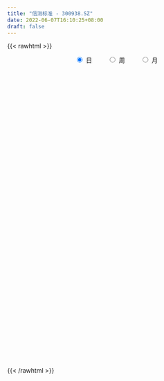 ```yaml
---
title: "信测标准 - 300938.SZ"
date: 2022-06-07T16:10:25+08:00
draft: false
---
```

{{< rawhtml >}}
    <div style="text-align: center">
        <label style="padding: 1rem;"><input style="margin-right: .5rem" type="radio" name="period" value="D" checked onclick="period_change(this)">日</label>
        <label style="padding: 1rem;"><input style="margin-right: .5rem" type="radio" name="period" value="W" onclick="period_change(this)">周</label>
        <label style="padding: 1rem;"><input style="margin-right: .5rem" type="radio" name="period" value="M" onclick="period_change(this)">月</label>
    </div>
    <div id="chart" style="height: 700px;"></div> 
    <script type="text/javascript">
        const D_v = [79638.77,60885.29,81484.92,114577.12,91026.8,79409.09,60567.86,49790.53,35144.0,37022.27,35317.44,30320.59,38437.34,30978.94,25546.83,23141.58,36312.28,28087.0,15830.31,18801.51,25479.46,17559.33,21344.19,50202.76,30001.62,20008.48,17272.48,21949.5,19248.78,12069.89,19568.89,23436.61,28711.03,25748.15,44888.41,29701.7,18827.51,16461.06,17950.3,13071.19,9761.88,9631.04,14106.64,20885.35,28459.05,45229.42,30192.92,46446.09,57293.74,42217.87,40317.06,32054.6,26478.22,33928.4,18373.0,18118.91,19142.12,11975.83,16295.44,11375.67,10702.29,16531.61,10042.0,13129.01,16572.58,14914.79,11397.74,7882.74,8863.43,7567.0,8766.72,8903.48,5435.24,6708.24,8831.15,9930.0,9233.93,10666.09,10849.0,5914.93,8117.3,8619.12,13338.16,11463.89,8483.36,8867.21,5147.65,6188.04,6730.0,10975.65,31444.94,29361.96,18165.42,14577.94,13445.0,15043.88,9566.95,8363.0,9580.08,7348.29,9312.29,10381.5,9283.0,5252.81,7878.24,8049.95,7959.08,5672.11,8938.41,6997.0,9212.37,8617.36,7572.91,4206.91,4668.23,14098.5,7751.41,23119.14,27137.13,21935.7,13918.57,20443.39,15908.13,26637.7,19728.71,13821.82,17387.02,10307.82,10632.82,20502.33,10516.0,10468.18,11170.99,21788.61,17495.57,18504.22,9813.98,11594.8,11510.12,8456.09,7510.72,8912.51,5571.31,6649.0,5726.0,9090.56,5788.19,6058.13,5372.0,5508.97,7273.34,5205.0,4565.0,3945.0,4307.97,4332.0,3660.1,3920.9,3648.36,2623.0,5084.49,5161.97,3646.0,4459.88,2100.88,2145.38,2756.0,2742.54,5777.85,3105.0,2680.41,1800.5,2058.0,3714.44,3833.0,3764.0,1907.0,1682.87,12512.24,7322.5,3463.0,3014.88,5400.57,2373.3,2279.0,2908.0,2737.45,3120.01,4846.48,4282.61,4356.05,4122.0,3863.0,3706.0,2821.11,2568.1,3270.63,2783.63,8366.88,13549.87,41134.3,24828.9,25301.43,21158.77,17144.39,13221.93,13485.81,8310.41,4706.0,5785.0,3861.0,6868.09,14260.9,5140.0,31657.1,18974.32,12858.67,6873.0,6818.9,11489.9,10100.25,6381.48,6681.25,5215.19,3122.64,3477.0,4351.9,3543.37,3342.88,3673.88,2478.88,2456.0,2311.0,2554.0,5061.52,4370.63,2868.0,2019.38,5363.0,4674.0,2576.83,4241.8,8708.57,9521.27,5616.0,4664.0,6047.0,5006.53,4229.0,2833.0,1790.0,2581.0,2899.0,15787.91,11454.75,5011.88,4588.0,5711.0,5938.0,4821.63,3312.57,2500.03,2335.0,2187.74,2139.0,2802.0,3427.97,3990.01,2156.01,2695.43,2787.0,3971.0,10525.74,4895.14,2911.77,3121.0,2951.82,1689.0,3745.95,3054.0,3741.34,3902.72,8065.68,42060.38,54429.34,28022.21,20710.43,14556.67,13104.4,10529.38,8311.19,35395.28,24817.6,15725.33,15667.84,14321.18,21837.16,23165.4,19763.03,16071.79,24346.1,23333.34,20955.42,25031.35,16689.25,20342.5,22399.04,20046.21,12229.97,12644.07,12200.9,12051.99,12088.07,10310.07,21664.07,14300.85,19663.75,8977.0,10056.5,8081.5,7794.42,10582.42,7675.56,16222.04,20243.24,16271.88]
const D_histogram = [0.0,-0.14997151,0.2556288342,2.7011102567,1.8931218526,1.7343104494,1.0180107887,-0.0131205286,-0.8652195149,-1.5833529464,-1.9171651254,-1.9888617725,-1.7622572094,-1.6169217403,-1.5347538948,-1.3366343754,-1.0055311619,-0.9820275539,-0.8790902066,-0.7144416127,-0.4772730944,-0.3929812111,-0.1853088305,0.1766620821,0.1520121473,0.2025170918,0.2191609788,0.295534185,0.2208725077,0.1640837719,0.2078924517,0.2953906977,0.3545967052,0.4508700621,0.6874701741,0.7300203372,0.6444966312,0.5480834315,0.3752595409,0.2093342257,0.1114751356,0.0688126172,0.0800566117,0.2142991761,0.3274881304,0.5241857415,0.484112184,0.6425241155,1.047038636,1.1201738731,0.9128496519,0.8129425395,0.6803622098,0.3808162974,0.1746110221,-0.0456414659,-0.3147407567,-0.4502989567,-0.6069809456,-0.6996592315,-0.7598081086,-0.6396063993,-0.5311850245,-0.3893097431,-0.2259962793,-0.2315140707,-0.2539667269,-0.2852779813,-0.2847503244,-0.275770668,-0.1975179895,-0.1643757669,-0.1500216257,-0.1076489,-0.0343743236,-0.0118642646,0.0376632089,0.10910064,0.0868926621,0.0931095351,0.1102226734,0.106213642,0.1380733229,0.1310795561,0.1004392456,0.0365715583,0.0093873048,0.0110664015,-0.0133109449,0.0519492428,0.199209176,0.3565061289,0.3968021571,0.41690704,0.3604492235,0.3698223773,0.2838294045,0.150858253,0.1169605583,0.0266933752,-0.0827468163,-0.1191447425,-0.2007553866,-0.211518617,-0.1755533877,-0.1085940171,-0.1135391083,-0.0851769648,-0.0225530842,-0.0074182484,0.0269526664,-0.0254856768,-0.1014476175,-0.1247609361,-0.1110159337,-0.0094169845,0.0270708001,0.1726597582,0.2484176437,0.3071398735,0.1988819176,0.3192085771,0.2866783647,0.4452954498,0.4189142862,0.377839867,0.2063181007,0.108336305,0.0651664452,0.1363237028,0.1302319954,0.1133970673,0.1153414453,0.2601559022,0.1481005772,-0.0409234499,-0.2030937267,-0.3892462452,-0.3940753729,-0.4002513319,-0.3875283285,-0.4303902506,-0.427006338,-0.4589346059,-0.4560311126,-0.3646763713,-0.2894866203,-0.2060125388,-0.1372067204,-0.0808888779,-0.0817530637,-0.0946136675,-0.1013400433,-0.092150842,-0.0694286882,-0.0864823041,-0.0820649711,-0.0974197697,-0.0596845536,-0.0326353122,0.0170050626,0.0577424811,0.0402166152,-0.0327839514,-0.0524141379,-0.0297861751,-0.0130605848,-0.0321521579,0.0588452454,0.0914100174,0.0720331976,0.0464790466,0.0559391413,0.0694913074,0.063041487,0.0474401182,0.0242597535,0.008337884,-0.3085436407,-0.569555277,-0.6912232274,-0.6837764205,-0.6025311906,-0.5251413288,-0.428777226,-0.3073639627,-0.2250541113,-0.1238303242,0.0123040395,0.1459244755,0.2514867356,0.3703699825,0.3890562759,0.4598610806,0.4277467262,0.4301124054,0.4280962867,0.4218255356,0.5073436798,0.616674212,0.917587947,1.0533205468,1.159605893,1.2264561084,1.1078506612,0.9213700399,0.6553498434,0.3608617985,0.1461086935,-0.0524157591,-0.1670624737,-0.2227455076,-0.1187055389,-0.0971507849,0.1545075757,0.2107376558,0.010861054,-0.1412503892,-0.2034353773,-0.1525640343,-0.0918624596,-0.0860462639,-0.1683467757,-0.3222389366,-0.3635064705,-0.3899035035,-0.3223827635,-0.3232454004,-0.2953498438,-0.3510502867,-0.3673586826,-0.3860026574,-0.3417120913,-0.3278032281,-0.3686569152,-0.2870522766,-0.2822882416,-0.2378625555,-0.3643701438,-0.507590224,-0.5179653656,-0.6354426115,-0.7020381694,-0.6684714478,-0.6291587118,-0.5792132245,-0.471570931,-0.3214843758,-0.2438270728,-0.2572018729,-0.2306199918,-0.1945399361,-0.1105585775,0.167774566,0.2606656673,0.3288645233,0.317273509,0.3665989742,0.3613397038,0.3915193422,0.3603885507,0.3318452268,0.3145980962,0.2771766957,0.2392894064,0.101080747,-0.0776764216,-0.1810415645,-0.1866488797,-0.1436658364,-0.1691559454,-0.2588162845,-0.3298004053,-0.3016428844,-0.2134102153,-0.097406094,0.0078093336,0.0771167158,0.0543764649,0.0509537074,0.0807619023,0.1073157646,0.2705921429,0.901589873,1.0305450596,1.1599145737,0.9603918409,0.8291158616,0.5650036177,0.4044118416,0.2249421796,0.3207806464,0.2956041161,0.309457402,0.3642112383,0.3713390959,0.3735611441,0.4247090819,0.1818707133,-0.0701820656,0.1193228378,0.0080423898,0.0305862979,0.1740478169,0.1786117409,0.1324852476,0.2290107415,0.2057874019,0.1318687238,0.0010316247,-0.0826814724,-0.2337514168,-0.2245815273,-0.2904438237,-0.1745820735,-0.1145063639,-0.3264953748,-0.3927420621,-0.4360245219,-0.4737760786,-0.4590534241,-0.419462757,-0.3590229029,-1.6101672477,-2.2599193817,-2.5503163558]
const D_fast = [0.0,-0.1874643875,0.2820431652,3.4028021519,3.068094211,3.3428604201,2.8810634567,1.8466520072,0.7782481421,-0.3357235259,-1.1488269863,-1.7177390765,-1.9316988158,-2.1905937818,-2.49211441,-2.6281534844,-2.5484330614,-2.7704363418,-2.8872715463,-2.9012333555,-2.7833831108,-2.7973365303,-2.6359913573,-2.2298549242,-2.2165018222,-2.1153676047,-2.043933473,-1.8936767205,-1.9131202709,-1.9288880637,-1.8331062711,-1.6717603506,-1.5239051668,-1.3149142944,-0.9064466389,-0.6813913915,-0.6057909397,-0.5651832815,-0.6441922869,-0.7577840456,-0.8277743518,-0.8532337159,-0.8219755685,-0.6341582101,-0.4390972232,-0.1113531768,-0.0303986882,0.2886442721,0.9549184517,1.308097157,1.3289853489,1.4323138712,1.469824094,1.265482256,1.1029297361,0.8712668817,0.5234824017,0.2753494626,-0.0330777628,-0.3006708565,-0.5507717607,-0.5904716513,-0.6148465326,-0.570298687,-0.4634842931,-0.5268806022,-0.61282494,-0.7154556897,-0.786115614,-0.8460786246,-0.8172054434,-0.8251571625,-0.8483084278,-0.832847927,-0.7681669316,-0.7486229387,-0.689679663,-0.5909670719,-0.5914518843,-0.5619576275,-0.5172888209,-0.4947444417,-0.4283664302,-0.402590308,-0.408120807,-0.4628456047,-0.487683032,-0.483237335,-0.5109424176,-0.4326949192,-0.235632692,0.0107907931,0.1502873607,0.2746190035,0.3082734929,0.410102241,0.3950666193,0.2998100311,0.295152476,0.2115586367,0.0814317411,0.0152476293,-0.1165518615,-0.1801947461,-0.1881178638,-0.1483069974,-0.1816368657,-0.1745689634,-0.1175833538,-0.1043030801,-0.0631939987,-0.1220037611,-0.2233276062,-0.2778311588,-0.2918401399,-0.1925954368,-0.1493399522,0.0394139454,0.1772762419,0.3127834401,0.2542459636,0.4543747674,0.4935141461,0.7634550937,0.8418025016,0.8951880491,0.775245808,0.7043480886,0.6774698401,0.7827080233,0.8091743148,0.8206886535,0.8514683929,1.0613218253,0.9862916447,0.7870367551,0.5740930466,0.2906289668,0.1872809959,0.0810422038,-0.0031168748,-0.1535763596,-0.2569440315,-0.4036059508,-0.5147102357,-0.5145245873,-0.5117064914,-0.4797355445,-0.4452314062,-0.4091357832,-0.4304382349,-0.4669522556,-0.4990136422,-0.5128621514,-0.5074971697,-0.5461713616,-0.5622702713,-0.6019800124,-0.5791659347,-0.5602755213,-0.5063838809,-0.4512108421,-0.4586825542,-0.5398791087,-0.5726128296,-0.5574314106,-0.5439709666,-0.5711005792,-0.4653918645,-0.4099745881,-0.4113431085,-0.4252774979,-0.4018326178,-0.3709076249,-0.3615970735,-0.3653384127,-0.3824538391,-0.3962912376,-0.7903086725,-1.193709128,-1.4881828852,-1.6516801835,-1.7210677512,-1.7749632217,-1.7857934253,-1.7412211527,-1.7151748291,-1.6449086231,-1.5056982495,-1.3355966946,-1.1671627506,-0.9556870081,-0.8397366457,-0.6539665709,-0.5791442437,-0.4692504632,-0.3642425102,-0.2650568774,-0.0527028132,0.210796272,0.7411069937,1.1401697302,1.5363565496,1.9098207922,2.0681780103,2.1120398989,2.0098571633,1.805584568,1.6273586364,1.415730244,1.259317911,1.1479485001,1.2223120842,1.219579142,1.5098643965,1.6187788905,1.4216175523,1.2341935118,1.1211496793,1.1338800137,1.1716159735,1.1559206033,1.0315333975,0.7970815025,0.664937351,0.541064442,0.5279894912,0.4463155042,0.4003735998,0.2569105852,0.1487625187,0.0336178795,-0.0075195772,-0.075561521,-0.2085794369,-0.1987378674,-0.2645458928,-0.2795858456,-0.4971859699,-0.7673036061,-0.9071700891,-1.1835079878,-1.4256130881,-1.5591642284,-1.6771411704,-1.7719989892,-1.7822494285,-1.7125339672,-1.6958334324,-1.7735087008,-1.8045818176,-1.817136746,-1.7607950318,-1.4405182468,-1.2824607287,-1.1320457418,-1.0643183789,-0.9233431701,-0.8382675145,-0.7102080406,-0.6512416945,-0.5968237117,-0.5354213182,-0.5035485447,-0.4816134824,-0.5945519551,-0.7927282291,-0.9413537631,-0.9936232982,-0.986556714,-1.0543358094,-1.2087002197,-1.3621344417,-1.409387642,-1.3745075266,-1.2828549288,-1.1756871678,-1.0871006067,-1.0962467414,-1.0869310721,-1.0369324016,-0.9835495981,-0.7526251841,0.1037700142,0.4903614657,0.9097096232,0.9502848507,1.0262878368,0.9034264974,0.8439376816,0.7207035646,0.896737193,0.9454616916,1.036679328,1.1824859739,1.2824486055,1.3780609397,1.535386148,1.3380154577,1.0684171624,1.2877527753,1.1784829247,1.2086734073,1.3956468805,1.4448637398,1.4318585584,1.5856367376,1.6138602485,1.5729087513,1.4423295584,1.3379460932,1.1284382946,1.0814628023,0.9429895499,1.0152057818,1.0466549004,0.7530420458,0.5886098429,0.4363212527,0.2801256763,0.1800849749,0.1148099526,0.0854940811,-1.5681920757,-2.7829240551,-3.7109001182]
const D_slow = [0.0,-0.0374928775,0.0264143311,0.7016918952,1.1749723584,1.6085499707,1.8630526679,1.8597725358,1.643467657,1.2476294204,0.7683381391,0.271122696,-0.1694416064,-0.5736720415,-0.9573605152,-1.291519109,-1.5429018995,-1.788408788,-2.0081813396,-2.1867917428,-2.3061100164,-2.4043553192,-2.4506825268,-2.4065170063,-2.3685139694,-2.3178846965,-2.2630944518,-2.1892109055,-2.1339927786,-2.0929718356,-2.0409987227,-1.9671510483,-1.878501872,-1.7657843565,-1.593916813,-1.4114117287,-1.2502875709,-1.113266713,-1.0194518278,-0.9671182713,-0.9392494874,-0.9220463331,-0.9020321802,-0.8484573862,-0.7665853536,-0.6355389182,-0.5145108722,-0.3538798434,-0.0921201844,0.1879232839,0.4161356969,0.6193713318,0.7894618842,0.8846659586,0.9283187141,0.9169083476,0.8382231584,0.7256484193,0.5739031829,0.398988375,0.2090363478,0.049134748,-0.0836615081,-0.1809889439,-0.2374880137,-0.2953665314,-0.3588582131,-0.4301777085,-0.5013652896,-0.5703079566,-0.6196874539,-0.6607813957,-0.6982868021,-0.7251990271,-0.733792608,-0.7367586741,-0.7273428719,-0.7000677119,-0.6783445464,-0.6550671626,-0.6275114943,-0.6009580837,-0.566439753,-0.533669864,-0.5085600526,-0.499417163,-0.4970703368,-0.4943037365,-0.4976314727,-0.484644162,-0.434841868,-0.3457153358,-0.2465147965,-0.1422880365,-0.0521757306,0.0402798637,0.1112372148,0.1489517781,0.1781919177,0.1848652615,0.1641785574,0.1343923718,0.0842035251,0.0313238709,-0.0125644761,-0.0397129803,-0.0680977574,-0.0893919986,-0.0950302696,-0.0968848317,-0.0901466651,-0.0965180843,-0.1218799887,-0.1530702227,-0.1808242062,-0.1831784523,-0.1764107523,-0.1332458127,-0.0711414018,0.0056435666,0.055364046,0.1351661903,0.2068357814,0.3181596439,0.4228882154,0.5173481822,0.5689277074,0.5960117836,0.6123033949,0.6463843206,0.6789423194,0.7072915862,0.7361269476,0.8011659231,0.8381910674,0.8279602049,0.7771867733,0.679875212,0.5813563688,0.4812935358,0.3844114537,0.276813891,0.1700623065,0.055328655,-0.0586791231,-0.149848216,-0.222219871,-0.2737230057,-0.3080246858,-0.3282469053,-0.3486851712,-0.3723385881,-0.3976735989,-0.4207113094,-0.4380684815,-0.4596890575,-0.4802053003,-0.5045602427,-0.5194813811,-0.5276402091,-0.5233889435,-0.5089533232,-0.4988991694,-0.5070951573,-0.5201986917,-0.5276452355,-0.5309103817,-0.5389484212,-0.5242371099,-0.5013846055,-0.4833763061,-0.4717565445,-0.4577717591,-0.4403989323,-0.4246385605,-0.412778531,-0.4067135926,-0.4046291216,-0.4817650318,-0.624153851,-0.7969596579,-0.967903763,-1.1185365606,-1.2498218928,-1.3570161993,-1.43385719,-1.4901207178,-1.5210782989,-1.518002289,-1.4815211701,-1.4186494862,-1.3260569906,-1.2287929216,-1.1138276515,-1.0068909699,-0.8993628686,-0.7923387969,-0.686882413,-0.560046493,-0.40587794,-0.1764809533,0.0868491834,0.3767506567,0.6833646838,0.9603273491,1.190669859,1.3545073199,1.4447227695,1.4812499429,1.4681460031,1.4263803847,1.3706940078,1.3410176231,1.3167299268,1.3553568208,1.4080412347,1.4107564982,1.3754439009,1.3245850566,1.286444048,1.2634784331,1.2419668672,1.1998801732,1.1193204391,1.0284438215,0.9309679456,0.8503722547,0.7695609046,0.6957234436,0.607960872,0.5161212013,0.419620537,0.3341925141,0.2522417071,0.1600774783,0.0883144092,0.0177423488,-0.0417232901,-0.1328158261,-0.2597133821,-0.3892047235,-0.5480653763,-0.7235749187,-0.8906927806,-1.0479824586,-1.1927857647,-1.3106784975,-1.3910495914,-1.4520063596,-1.5163068279,-1.5739618258,-1.6225968099,-1.6502364542,-1.6082928127,-1.5431263959,-1.4609102651,-1.3815918879,-1.2899421443,-1.1996072183,-1.1017273828,-1.0116302451,-0.9286689384,-0.8500194144,-0.7807252404,-0.7209028888,-0.6956327021,-0.7150518075,-0.7603121986,-0.8069744185,-0.8428908776,-0.885179864,-0.9498839351,-1.0323340364,-1.1077447575,-1.1610973114,-1.1854488349,-1.1834965015,-1.1642173225,-1.1506232063,-1.1378847794,-1.1176943039,-1.0908653627,-1.023217327,-0.7978198588,-0.5401835939,-0.2502049505,-0.0101069902,0.1971719752,0.3384228796,0.43952584,0.4957613849,0.5759565465,0.6498575755,0.727221926,0.8182747356,0.9111095096,1.0044997956,1.1106770661,1.1561447444,1.138599228,1.1684299375,1.1704405349,1.1780871094,1.2215990636,1.2662519988,1.2993733108,1.3566259961,1.4080728466,1.4410400275,1.4412979337,1.4206275656,1.3621897114,1.3060443296,1.2334333736,1.1897878553,1.1611612643,1.0795374206,0.9813519051,0.8723457746,0.7539017549,0.6391383989,0.5342727097,0.4445169839,0.041975172,-0.5230046734,-1.1605837624]
const D_data = [['2021-01-27', 70.5, 55.2, 55.2, 70.67],['2021-01-28', 48.01, 52.85, 47.17, 59.94],['2021-01-29', 50.01, 60.55, 49.3, 80.08],['2021-02-01', 59.0, 95.1, 58.05, 95.1],['2021-02-02', 78.24, 60.74, 60.0, 86.18],['2021-02-03', 57.0, 67.91, 53.39, 68.27],['2021-02-04', 60.8, 59.9, 58.6, 69.14],['2021-02-05', 57.03, 51.88, 51.58, 61.6],['2021-02-08', 51.84, 48.91, 48.89, 52.85],['2021-02-09', 48.24, 45.55, 45.5, 48.78],['2021-02-10', 45.98, 46.25, 44.99, 48.45],['2021-02-18', 46.5, 46.94, 45.92, 48.23],['2021-02-19', 46.3, 49.6, 46.01, 51.5],['2021-02-22', 48.58, 48.18, 47.81, 49.7],['2021-02-23', 48.0, 46.63, 45.68, 48.58],['2021-02-24', 46.17, 47.53, 46.17, 48.32],['2021-02-25', 47.8, 49.49, 47.28, 50.1],['2021-02-26', 48.02, 45.56, 45.1, 48.4],['2021-03-01', 45.23, 45.88, 45.23, 46.18],['2021-03-02', 45.9, 46.44, 45.69, 46.98],['2021-03-03', 45.98, 47.64, 45.5, 49.15],['2021-03-04', 46.84, 45.91, 45.87, 47.3],['2021-03-05', 45.71, 47.67, 45.67, 47.85],['2021-03-08', 48.0, 50.8, 47.15, 52.97],['2021-03-09', 49.91, 46.66, 46.6, 49.95],['2021-03-10', 46.6, 47.48, 46.58, 48.95],['2021-03-11', 47.0, 47.08, 45.85, 47.88],['2021-03-12', 46.9, 47.97, 46.65, 48.6],['2021-03-15', 47.8, 45.98, 45.71, 47.8],['2021-03-16', 45.99, 45.7, 45.14, 46.38],['2021-03-17', 45.95, 46.78, 45.32, 47.35],['2021-03-18', 47.0, 47.6, 46.16, 47.87],['2021-03-19', 47.58, 47.63, 47.01, 48.97],['2021-03-22', 47.6, 48.58, 47.6, 49.24],['2021-03-23', 48.6, 51.46, 48.6, 52.96],['2021-03-24', 50.0, 50.14, 49.02, 51.29],['2021-03-25', 50.08, 48.78, 48.05, 50.08],['2021-03-26', 48.5, 48.46, 48.22, 49.45],['2021-03-29', 48.46, 46.99, 46.69, 48.5],['2021-03-30', 47.13, 46.25, 46.2, 47.19],['2021-03-31', 46.13, 46.38, 46.05, 46.67],['2021-04-01', 46.38, 46.63, 46.16, 46.66],['2021-04-02', 46.5, 47.15, 46.19, 47.48],['2021-04-06', 47.3, 49.08, 47.3, 49.08],['2021-04-07', 48.8, 49.59, 47.8, 50.89],['2021-04-08', 49.38, 51.72, 48.81, 52.6],['2021-04-09', 50.99, 49.5, 48.81, 50.99],['2021-04-12', 49.85, 52.7, 48.6, 57.77],['2021-04-13', 51.88, 57.96, 51.88, 59.59],['2021-04-14', 55.7, 55.98, 54.22, 57.79],['2021-04-15', 55.1, 52.96, 52.96, 58.95],['2021-04-16', 53.0, 54.24, 52.18, 54.99],['2021-04-19', 53.68, 53.9, 52.72, 54.6],['2021-04-20', 53.53, 51.18, 51.0, 53.79],['2021-04-21', 50.95, 51.33, 50.24, 51.8],['2021-04-22', 51.3, 50.18, 49.72, 51.3],['2021-04-23', 50.12, 48.22, 47.86, 50.14],['2021-04-26', 48.4, 48.6, 47.82, 49.18],['2021-04-27', 48.52, 47.21, 46.1, 48.85],['2021-04-28', 47.98, 46.88, 46.71, 48.22],['2021-04-29', 47.2, 46.33, 46.25, 47.69],['2021-04-30', 46.36, 48.21, 46.35, 48.5],['2021-05-06', 48.13, 48.21, 47.31, 48.6],['2021-05-07', 48.0, 48.92, 48.0, 49.53],['2021-05-10', 49.39, 49.74, 49.29, 50.89],['2021-05-11', 49.2, 47.83, 47.81, 49.2],['2021-05-12', 47.05, 47.3, 46.31, 47.5],['2021-05-13', 47.0, 46.77, 46.71, 47.59],['2021-05-14', 47.11, 46.79, 46.51, 47.43],['2021-05-17', 46.8, 46.62, 46.02, 46.9],['2021-05-18', 46.42, 47.45, 46.21, 47.5],['2021-05-19', 47.39, 46.95, 46.4, 47.8],['2021-05-20', 46.9, 46.62, 46.31, 46.9],['2021-05-21', 46.65, 46.92, 46.48, 47.5],['2021-05-24', 47.9, 47.46, 47.08, 48.26],['2021-05-25', 46.85, 46.96, 46.48, 47.4],['2021-05-26', 46.96, 47.4, 46.56, 47.76],['2021-05-27', 47.39, 47.96, 47.29, 48.38],['2021-05-28', 47.85, 46.9, 46.73, 48.08],['2021-05-31', 46.86, 47.19, 46.66, 47.41],['2021-06-01', 47.24, 47.38, 46.88, 47.55],['2021-06-02', 47.62, 47.15, 47.05, 47.66],['2021-06-03', 47.2, 47.69, 47.0, 48.18],['2021-06-04', 48.0, 47.3, 47.12, 48.88],['2021-06-07', 47.22, 46.92, 46.0, 47.25],['2021-06-08', 46.9, 46.23, 46.1, 46.9],['2021-06-09', 46.3, 46.39, 46.15, 46.76],['2021-06-10', 46.39, 46.62, 46.09, 46.65],['2021-06-11', 46.48, 46.16, 46.16, 46.74],['2021-06-15', 46.41, 47.34, 46.17, 47.34],['2021-06-16', 47.94, 48.98, 47.94, 52.68],['2021-06-17', 47.7, 50.1, 47.5, 51.5],['2021-06-18', 50.65, 49.43, 48.8, 50.65],['2021-06-21', 49.32, 49.64, 49.05, 50.35],['2021-06-22', 49.64, 48.88, 48.38, 49.64],['2021-06-23', 48.89, 49.87, 48.5, 50.02],['2021-06-24', 49.8, 48.74, 48.69, 49.8],['2021-06-25', 48.66, 47.75, 47.62, 48.87],['2021-06-28', 47.67, 48.67, 47.6, 49.49],['2021-06-29', 48.32, 47.71, 47.71, 48.88],['2021-06-30', 47.5, 46.93, 46.86, 47.99],['2021-07-01', 47.17, 47.39, 46.81, 48.31],['2021-07-02', 47.59, 46.39, 46.23, 47.78],['2021-07-05', 46.24, 46.87, 46.24, 47.08],['2021-07-06', 47.0, 47.37, 46.36, 47.37],['2021-07-07', 47.02, 47.92, 47.02, 47.94],['2021-07-08', 48.02, 47.09, 46.73, 48.04],['2021-07-09', 47.01, 47.48, 46.6, 47.48],['2021-07-12', 47.42, 48.1, 47.35, 48.43],['2021-07-13', 47.72, 47.69, 47.18, 48.0],['2021-07-14', 47.75, 48.06, 47.18, 48.19],['2021-07-15', 47.86, 46.91, 46.66, 48.31],['2021-07-16', 46.78, 46.2, 46.14, 46.91],['2021-07-19', 46.13, 46.48, 46.13, 46.66],['2021-07-20', 46.19, 46.8, 46.13, 47.0],['2021-07-21', 46.75, 48.14, 46.7, 48.61],['2021-07-22', 48.56, 47.68, 47.55, 48.56],['2021-07-23', 47.53, 49.6, 47.26, 50.1],['2021-07-26', 49.57, 49.48, 49.0, 51.94],['2021-07-27', 49.58, 49.85, 48.62, 51.38],['2021-07-28', 48.9, 47.83, 46.38, 49.91],['2021-07-29', 48.2, 50.95, 47.83, 51.0],['2021-07-30', 50.92, 49.54, 49.11, 50.92],['2021-08-02', 49.97, 52.61, 49.1, 52.68],['2021-08-03', 53.0, 51.05, 50.5, 53.0],['2021-08-04', 50.89, 51.07, 50.0, 51.45],['2021-08-05', 50.68, 49.17, 48.97, 51.22],['2021-08-06', 49.1, 49.57, 48.95, 50.2],['2021-08-09', 49.56, 50.03, 49.5, 51.28],['2021-08-10', 49.98, 51.71, 49.58, 52.97],['2021-08-11', 52.49, 51.12, 50.71, 52.76],['2021-08-12', 51.31, 51.12, 50.71, 52.47],['2021-08-13', 50.87, 51.51, 50.81, 52.3],['2021-08-16', 51.68, 53.96, 51.42, 54.43],['2021-08-17', 53.66, 51.11, 51.08, 53.69],['2021-08-18', 50.98, 49.49, 48.5, 50.98],['2021-08-19', 49.74, 48.89, 48.65, 49.9],['2021-08-20', 49.0, 47.51, 47.35, 49.0],['2021-08-23', 47.53, 49.04, 47.5, 49.6],['2021-08-24', 49.0, 48.75, 48.5, 49.48],['2021-08-25', 48.87, 48.75, 48.3, 49.18],['2021-08-26', 48.96, 47.69, 47.69, 48.96],['2021-08-27', 47.45, 47.85, 47.38, 48.08],['2021-08-30', 48.13, 46.99, 46.91, 48.17],['2021-08-31', 47.06, 46.98, 46.42, 47.38],['2021-09-01', 46.96, 48.0, 46.96, 48.84],['2021-09-02', 47.67, 47.96, 47.03, 47.96],['2021-09-03', 47.9, 48.26, 47.51, 48.48],['2021-09-06', 48.49, 48.31, 48.0, 48.5],['2021-09-07', 48.35, 48.36, 48.02, 48.5],['2021-09-08', 48.27, 47.68, 47.65, 48.5],['2021-09-09', 47.68, 47.37, 47.11, 47.68],['2021-09-10', 47.35, 47.26, 46.82, 47.5],['2021-09-13', 47.18, 47.33, 46.86, 47.43],['2021-09-14', 47.33, 47.46, 47.07, 47.88],['2021-09-15', 47.35, 46.85, 46.68, 47.38],['2021-09-16', 46.85, 46.95, 46.74, 47.29],['2021-09-17', 47.14, 46.53, 46.33, 47.14],['2021-09-22', 46.41, 47.12, 46.26, 47.17],['2021-09-23', 47.0, 47.05, 46.95, 47.3],['2021-09-24', 47.18, 47.46, 46.7, 47.73],['2021-09-27', 48.33, 47.55, 47.2, 48.34],['2021-09-28', 47.51, 46.85, 46.51, 47.83],['2021-09-29', 46.5, 45.84, 45.83, 47.26],['2021-09-30', 45.88, 46.15, 45.88, 46.46],['2021-10-08', 46.49, 46.58, 46.18, 46.96],['2021-10-11', 47.5, 46.52, 46.5, 47.58],['2021-10-12', 46.35, 45.97, 45.9, 46.8],['2021-10-13', 45.97, 47.48, 45.87, 47.99],['2021-10-14', 47.16, 47.07, 46.83, 47.45],['2021-10-15', 47.25, 46.45, 46.37, 47.25],['2021-10-18', 46.45, 46.23, 46.07, 46.47],['2021-10-19', 46.04, 46.6, 46.04, 46.99],['2021-10-20', 46.61, 46.7, 46.0, 46.85],['2021-10-21', 46.68, 46.46, 45.93, 46.68],['2021-10-22', 46.33, 46.27, 45.9, 46.44],['2021-10-25', 46.0, 46.04, 45.93, 46.3],['2021-10-26', 46.1, 45.98, 45.85, 46.15],['2021-10-27', 46.13, 41.12, 40.6, 46.15],['2021-10-28', 41.5, 39.82, 39.2, 41.57],['2021-10-29', 40.07, 39.92, 39.07, 40.42],['2021-11-01', 40.02, 40.55, 39.61, 40.75],['2021-11-02', 40.56, 41.05, 40.55, 42.32],['2021-11-03', 41.34, 40.81, 40.52, 41.34],['2021-11-04', 41.66, 40.95, 40.69, 41.66],['2021-11-05', 40.96, 41.36, 40.9, 41.85],['2021-11-08', 41.36, 41.0, 40.3, 41.59],['2021-11-09', 40.44, 41.38, 40.31, 42.3],['2021-11-10', 41.23, 42.2, 41.23, 42.22],['2021-11-11', 42.35, 42.75, 41.95, 43.15],['2021-11-12', 42.6, 43.0, 42.25, 43.2],['2021-11-15', 43.3, 43.83, 43.0, 43.88],['2021-11-16', 43.9, 43.07, 43.03, 43.9],['2021-11-17', 42.7, 44.14, 42.7, 44.31],['2021-11-18', 44.13, 43.16, 43.13, 44.13],['2021-11-19', 43.5, 43.72, 42.9, 44.06],['2021-11-22', 44.01, 43.89, 43.31, 44.26],['2021-11-23', 43.91, 44.05, 43.69, 44.52],['2021-11-24', 44.05, 45.7, 43.89, 45.94],['2021-11-25', 45.84, 46.91, 45.33, 47.36],['2021-11-26', 47.26, 51.0, 46.38, 52.5],['2021-11-29', 49.8, 50.9, 48.5, 52.0],['2021-11-30', 50.8, 52.11, 49.55, 53.88],['2021-12-01', 52.05, 53.12, 51.11, 54.47],['2021-12-02', 53.1, 51.71, 50.78, 53.11],['2021-12-03', 52.3, 51.0, 50.86, 53.38],['2021-12-06', 50.92, 49.59, 49.18, 51.84],['2021-12-07', 49.59, 48.32, 47.39, 50.17],['2021-12-08', 48.3, 48.35, 47.69, 48.58],['2021-12-09', 48.79, 47.68, 47.68, 48.83],['2021-12-10', 47.68, 48.0, 47.33, 48.16],['2021-12-13', 48.18, 48.32, 47.0, 48.67],['2021-12-14', 47.89, 50.51, 47.88, 51.8],['2021-12-15', 50.53, 49.92, 49.63, 51.39],['2021-12-16', 50.1, 53.76, 49.23, 59.33],['2021-12-17', 54.0, 52.49, 51.35, 54.44],['2021-12-20', 51.5, 49.18, 49.07, 51.55],['2021-12-21', 49.01, 48.97, 48.56, 50.26],['2021-12-22', 49.2, 49.57, 48.38, 50.35],['2021-12-23', 49.57, 51.0, 49.5, 51.93],['2021-12-24', 51.0, 51.51, 49.07, 51.68],['2021-12-27', 51.51, 51.11, 50.55, 53.18],['2021-12-28', 51.06, 49.87, 49.32, 51.06],['2021-12-29', 50.24, 48.3, 48.3, 50.25],['2021-12-30', 48.5, 49.06, 48.05, 49.06],['2021-12-31', 49.05, 48.9, 48.41, 49.32],['2022-01-04', 48.92, 50.03, 48.35, 50.2],['2022-01-05', 50.16, 49.21, 48.6, 50.16],['2022-01-06', 48.67, 49.5, 48.67, 49.88],['2022-01-07', 49.52, 48.21, 48.21, 49.7],['2022-01-10', 48.01, 48.3, 47.4, 48.78],['2022-01-11', 48.69, 47.94, 47.94, 48.69],['2022-01-12', 47.8, 48.56, 47.78, 48.93],['2022-01-13', 48.86, 48.11, 48.09, 48.86],['2022-01-14', 48.1, 47.1, 47.09, 48.47],['2022-01-17', 47.1, 48.5, 47.1, 48.54],['2022-01-18', 48.52, 47.55, 47.52, 48.76],['2022-01-19', 47.65, 47.97, 47.4, 48.28],['2022-01-20', 47.98, 45.35, 44.53, 48.21],['2022-01-21', 45.3, 44.03, 43.78, 45.57],['2022-01-24', 43.99, 44.82, 43.65, 45.19],['2022-01-25', 45.19, 42.6, 42.45, 45.19],['2022-01-26', 42.7, 42.11, 40.65, 43.15],['2022-01-27', 42.11, 42.61, 39.65, 42.8],['2022-01-28', 41.98, 42.22, 41.76, 43.59],['2022-02-07', 43.0, 41.95, 41.66, 43.0],['2022-02-08', 38.84, 42.5, 38.84, 42.94],['2022-02-09', 42.49, 43.22, 41.73, 43.9],['2022-02-10', 43.01, 42.5, 42.1, 43.65],['2022-02-11', 42.8, 41.12, 41.01, 42.8],['2022-02-14', 41.0, 41.24, 40.74, 42.1],['2022-02-15', 41.24, 41.13, 40.5, 41.93],['2022-02-16', 41.22, 41.7, 41.14, 41.95],['2022-02-17', 41.98, 44.91, 41.98, 48.01],['2022-02-18', 43.44, 43.54, 41.12, 44.09],['2022-02-21', 44.0, 43.69, 43.05, 44.0],['2022-02-22', 44.0, 42.9, 42.66, 44.0],['2022-02-23', 42.75, 43.85, 42.75, 44.34],['2022-02-24', 44.91, 43.4, 42.61, 44.91],['2022-02-25', 43.67, 44.05, 43.12, 44.4],['2022-02-28', 43.89, 43.43, 42.82, 44.04],['2022-03-01', 43.46, 43.44, 43.3, 43.96],['2022-03-02', 43.26, 43.59, 43.03, 43.8],['2022-03-03', 43.8, 43.31, 43.06, 43.8],['2022-03-04', 43.31, 43.2, 42.97, 43.67],['2022-03-07', 42.8, 41.5, 41.42, 43.29],['2022-03-08', 41.87, 40.04, 39.8, 41.87],['2022-03-09', 39.8, 40.01, 38.4, 40.67],['2022-03-10', 40.21, 40.68, 40.21, 41.47],['2022-03-11', 39.85, 41.14, 39.3, 41.14],['2022-03-14', 41.08, 40.08, 40.0, 41.08],['2022-03-15', 39.95, 38.66, 38.63, 40.2],['2022-03-16', 38.67, 38.08, 36.0, 39.42],['2022-03-17', 38.2, 38.8, 38.08, 39.49],['2022-03-18', 38.78, 39.5, 38.42, 39.66],['2022-03-21', 39.7, 40.11, 39.02, 40.35],['2022-03-22', 40.07, 40.37, 39.7, 40.75],['2022-03-23', 40.7, 40.26, 40.01, 40.7],['2022-03-24', 40.31, 39.12, 38.83, 40.31],['2022-03-25', 39.58, 39.17, 39.15, 40.1],['2022-03-28', 38.95, 39.55, 38.0, 39.79],['2022-03-29', 39.84, 39.58, 38.83, 40.5],['2022-03-30', 39.58, 41.81, 39.55, 42.49],['2022-03-31', 45.0, 50.17, 45.0, 50.17],['2022-04-01', 50.95, 46.62, 46.17, 51.39],['2022-04-06', 45.94, 48.15, 45.56, 48.3],['2022-04-07', 47.43, 44.67, 44.11, 47.61],['2022-04-08', 45.01, 45.36, 44.02, 46.34],['2022-04-11', 44.89, 43.22, 43.2, 46.22],['2022-04-12', 43.03, 43.81, 42.5, 44.14],['2022-04-13', 43.24, 42.97, 42.13, 43.79],['2022-04-14', 44.6, 46.49, 43.98, 49.43],['2022-04-15', 47.28, 45.5, 45.27, 48.89],['2022-04-18', 44.46, 46.3, 44.46, 47.08],['2022-04-19', 45.09, 47.38, 45.09, 47.54],['2022-04-20', 47.26, 47.37, 46.83, 48.29],['2022-04-21', 46.8, 47.77, 46.57, 49.8],['2022-04-22', 48.01, 49.0, 47.52, 50.1],['2022-04-25', 48.24, 45.2, 44.11, 48.83],['2022-04-26', 45.09, 43.95, 43.8, 46.57],['2022-04-27', 43.27, 49.5, 43.2, 49.5],['2022-04-28', 47.5, 46.16, 44.5, 48.41],['2022-04-29', 46.48, 47.78, 44.07, 48.36],['2022-05-05', 47.78, 50.0, 47.0, 50.05],['2022-05-06', 48.99, 48.98, 47.63, 49.85],['2022-05-09', 48.98, 48.54, 48.5, 50.85],['2022-05-10', 47.5, 50.8, 46.95, 50.8],['2022-05-11', 51.3, 49.87, 49.58, 51.66],['2022-05-12', 49.01, 49.31, 48.7, 50.39],['2022-05-13', 49.12, 48.3, 47.9, 49.59],['2022-05-16', 48.37, 48.48, 48.21, 49.85],['2022-05-17', 48.29, 47.07, 46.3, 48.29],['2022-05-18', 46.9, 48.7, 46.72, 49.49],['2022-05-19', 47.7, 47.58, 46.85, 48.33],['2022-05-20', 47.99, 49.98, 47.58, 50.36],['2022-05-23', 50.0, 49.81, 49.1, 50.35],['2022-05-24', 49.85, 45.97, 45.8, 49.89],['2022-05-25', 46.05, 46.9, 45.2, 46.9],['2022-05-26', 47.29, 46.69, 46.62, 48.8],['2022-05-27', 46.99, 46.29, 46.18, 47.48],['2022-05-30', 46.28, 46.61, 45.38, 46.93],['2022-05-31', 46.61, 46.8, 44.93, 47.0],['2022-06-01', 46.19, 47.09, 46.16, 47.15],['2022-06-02', 27.68, 26.66, 26.15, 27.68],['2022-06-06', 26.78, 27.45, 26.69, 28.31],['2022-06-07', 27.49, 27.35, 27.0, 28.18]]
const W_v = [222008.98,395371.4,107483.71,68757.93,144066.63,99014.8,139434.84,103035.2,135626.83,64521.05,124766.74,218329.36,116040.65,66880.84,23171.01,59631.28,37380.68,49510.17,47453.4,35416.26,89947.97,60996.77,45905.16,34812.19,41338.05,53844.19,99342.92,87883.07,63290.32,79197.18,41960.75,33311.88,27924.31,20165.97,11355.85,15368.73,2145.38,17061.8,15169.94,26887.61,15975.75,19342.6,17080.21,69105.31,101655.42,36148.22,76900.41,48140.72,24877.56,14912.03,14861.4,19295.01,30664.47,22779.53,34512.66,26070.51,12474.34,15071.42,25090.65,14561.77,112199.46,63289.31,92157.85,90716.91,104469.68,41720.6,87661.79,68315.1,61079.6,42274.44,36515.12]
const W_histogram = [0.0,-0.5532991453,-1.2291238415,-1.3704332891,-1.6378003003,-1.573950419,-1.4177699427,-1.2495175972,-1.0050043338,-0.8597891863,-0.548892309,0.0033281918,-0.0088282949,0.0094762006,0.0918406176,0.0285873847,0.0215424329,0.0404753016,0.10140924,0.086964043,0.3072675942,0.3465606759,0.2899718642,0.3319449902,0.2814900956,0.4737731311,0.5862308624,0.6471678706,0.7930349803,0.6036036271,0.489536924,0.4320383714,0.3220421998,0.2014044888,0.1858991755,0.0937263578,0.0691607986,0.0523624034,0.0380026881,-0.3679173516,-0.5000026583,-0.4396263895,-0.3194942107,0.251166354,0.6091293615,0.622171328,0.8949160345,0.9650173431,0.7982086077,0.6123642715,0.3961319359,0.0462027615,-0.2888761849,-0.5511129554,-0.5280525019,-0.448070342,-0.4223743361,-0.5083075636,-0.6317411156,-0.6871675484,-0.1989952728,0.0489050431,0.2224454703,0.5542016361,0.6652506444,0.7850658153,0.7823280062,0.8517464866,0.6181099428,-0.8118903641,-1.6181599303]
const W_fast = [0.0,-0.6916239316,-1.6747295882,-2.1586473581,-2.8354644443,-3.1651021678,-3.3633641772,-3.5074912309,-3.514229051,-3.5839612001,-3.4102874001,-2.8572348514,-2.8715984117,-2.850924866,-2.7456002947,-2.8017066814,-2.8033660249,-2.7743143309,-2.6880280825,-2.6807322687,-2.3836118189,-2.2576785683,-2.2417744139,-2.1168150404,-2.0968974111,-1.7861710929,-1.5271556459,-1.3044266701,-0.9603008154,-0.9988312617,-0.9905137338,-0.9400026936,-0.9694883152,-1.039774904,-1.0088054234,-1.0775466517,-1.0848220112,-1.0885298056,-1.0933888489,-1.5912882265,-1.8483741978,-1.8979045264,-1.8576459003,-1.2241937471,-0.7139483991,-0.5453636006,-0.0488898856,0.2624657588,0.2952091753,0.262455907,0.1452565554,-0.1931219287,-0.6004199213,-1.0004349306,-1.1093876026,-1.1414230281,-1.2213206063,-1.4343307246,-1.7156995556,-1.9429178755,-1.5044944181,-1.2443678414,-1.0152160466,-0.5449094718,-0.2675478024,0.0485338224,0.2413780148,0.5237331169,0.4446240588,-1.1883488392,-2.3991583879]
const W_slow = [0.0,-0.1383247863,-0.4456057467,-0.788214069,-1.1976641441,-1.5911517488,-1.9455942345,-2.2579736338,-2.5092247172,-2.7241720138,-2.8613950911,-2.8605630431,-2.8627701168,-2.8604010667,-2.8374409123,-2.8302940661,-2.8249084579,-2.8147896325,-2.7894373225,-2.7676963117,-2.6908794132,-2.6042392442,-2.5317462781,-2.4487600306,-2.3783875067,-2.2599442239,-2.1133865083,-1.9515945407,-1.7533357956,-1.6024348888,-1.4800506578,-1.372041065,-1.291530515,-1.2411793928,-1.194704599,-1.1712730095,-1.1539828099,-1.140892209,-1.131391537,-1.2233708749,-1.3483715395,-1.4582781368,-1.5381516895,-1.475360101,-1.3230777607,-1.1675349287,-0.94380592,-0.7025515843,-0.5029994323,-0.3499083645,-0.2508753805,-0.2393246901,-0.3115437364,-0.4493219752,-0.5813351007,-0.6933526862,-0.7989462702,-0.9260231611,-1.08395844,-1.2557503271,-1.3054991453,-1.2932728845,-1.2376615169,-1.0991111079,-0.9327984468,-0.736531993,-0.5409499914,-0.3280133698,-0.173485884,-0.3764584751,-0.7809984577]
const W_data = [['2021-01-29', 70.5, 60.55, 47.17, 80.08],['2021-02-05', 59.0, 51.88, 51.58, 95.1],['2021-02-10', 51.84, 46.25, 44.99, 52.85],['2021-02-19', 46.5, 49.6, 45.92, 51.5],['2021-02-26', 48.58, 45.56, 45.1, 50.1],['2021-03-05', 45.23, 47.67, 45.23, 49.15],['2021-03-12', 48.0, 47.97, 45.85, 52.97],['2021-03-19', 47.8, 47.63, 45.14, 48.97],['2021-03-26', 47.6, 48.46, 47.6, 52.96],['2021-04-02', 48.46, 47.15, 46.05, 48.5],['2021-04-09', 47.3, 49.5, 47.3, 52.6],['2021-04-16', 49.85, 54.24, 48.6, 59.59],['2021-04-23', 53.68, 48.22, 47.86, 54.6],['2021-04-30', 48.4, 48.21, 46.1, 49.18],['2021-05-07', 48.13, 48.92, 47.31, 49.53],['2021-05-14', 49.39, 46.79, 46.31, 50.89],['2021-05-21', 46.8, 46.92, 46.02, 47.8],['2021-05-28', 47.9, 46.9, 46.48, 48.38],['2021-06-04', 46.86, 47.3, 46.66, 48.88],['2021-06-11', 47.22, 46.16, 46.0, 47.25],['2021-06-18', 46.41, 49.43, 46.17, 52.68],['2021-06-25', 49.32, 47.75, 47.62, 50.35],['2021-07-02', 47.67, 46.39, 46.23, 49.49],['2021-07-09', 46.24, 47.48, 46.24, 48.04],['2021-07-16', 47.42, 46.2, 46.14, 48.43],['2021-07-23', 46.13, 49.6, 46.13, 50.1],['2021-07-30', 49.57, 49.54, 46.38, 51.94],['2021-08-06', 49.97, 49.57, 48.95, 53.0],['2021-08-13', 49.56, 51.51, 49.5, 52.97],['2021-08-20', 51.68, 47.51, 47.35, 54.43],['2021-08-27', 47.53, 47.85, 47.38, 49.6],['2021-09-03', 48.13, 48.26, 46.42, 48.84],['2021-09-10', 48.49, 47.26, 46.82, 48.5],['2021-09-17', 47.18, 46.53, 46.33, 47.88],['2021-09-24', 46.41, 47.46, 46.26, 47.73],['2021-09-30', 48.33, 46.15, 45.83, 48.34],['2021-10-08', 46.49, 46.58, 46.18, 46.96],['2021-10-15', 47.5, 46.45, 45.87, 47.99],['2021-10-22', 46.45, 46.27, 45.9, 46.99],['2021-10-29', 46.0, 39.92, 39.07, 46.3],['2021-11-05', 40.02, 41.36, 39.61, 42.32],['2021-11-12', 41.36, 43.0, 40.3, 43.2],['2021-11-19', 43.3, 43.72, 42.7, 44.31],['2021-11-26', 44.01, 51.0, 43.31, 52.5],['2021-12-03', 49.8, 51.0, 48.5, 54.47],['2021-12-10', 50.92, 48.0, 47.33, 51.84],['2021-12-17', 48.18, 52.49, 47.0, 59.33],['2021-12-24', 51.5, 51.51, 48.38, 51.93],['2021-12-31', 51.51, 48.9, 48.05, 53.18],['2022-01-07', 48.92, 48.21, 48.21, 50.2],['2022-01-14', 48.01, 47.1, 47.09, 48.93],['2022-01-21', 47.1, 44.03, 43.78, 48.76],['2022-01-28', 43.99, 42.22, 39.65, 45.19],['2022-02-11', 43.0, 41.12, 38.84, 43.9],['2022-02-18', 41.0, 43.54, 40.5, 48.01],['2022-02-25', 44.0, 44.05, 42.61, 44.91],['2022-03-04', 43.89, 43.2, 42.82, 44.04],['2022-03-11', 42.8, 41.14, 38.4, 43.29],['2022-03-18', 41.08, 39.5, 36.0, 41.08],['2022-03-25', 39.7, 39.17, 38.83, 40.75],['2022-04-01', 38.95, 46.62, 38.0, 51.39],['2022-04-08', 45.94, 45.36, 44.02, 48.3],['2022-04-15', 44.89, 45.5, 42.13, 49.43],['2022-04-22', 44.46, 49.0, 44.46, 50.1],['2022-04-29', 48.24, 47.78, 43.2, 49.5],['2022-05-06', 47.78, 48.98, 47.0, 50.05],['2022-05-13', 48.98, 48.3, 46.95, 51.66],['2022-05-20', 48.37, 49.98, 46.3, 50.36],['2022-05-27', 50.0, 46.29, 45.2, 50.35],['2022-06-02', 46.28, 26.66, 26.15, 47.15],['2022-06-10', 26.78, 27.35, 26.69, 28.31]]
const M_v = [222008.98,715679.6699999999,517895.04,549755.27,175608.07,254140.13,249001.85,284706.32,95751.74,61264.73,171634.2,237592.0,79732.91,86675.27,121655.73,405063.0899999999,277153.93,60412.72]
const M_histogram = [0.0,-0.9566267806,-1.4515631269,-1.5634112259,-1.6076007823,-1.5549013136,-1.2575356444,-1.1494774844,-1.0527137408,-1.310317671,-0.5980205236,-0.2965769775,-0.4892220124,-0.4768170233,0.0174575017,0.2051527692,0.2803661229,-0.898216078]
const M_fast = [0.0,-1.1957834758,-2.0536106038,-2.5563115092,-3.0024012612,-3.3384271209,-3.3554453628,-3.5347565739,-3.7011712655,-4.2863546135,-3.723562597,-3.4962632953,-3.8112138333,-3.9180131,-3.4193741996,-3.1803907397,-3.0350858553,-4.4382220757]
const M_slow = [0.0,-0.2391566952,-0.6020474769,-0.9929002833,-1.3948004789,-1.7835258073,-2.0979097184,-2.3852790895,-2.6484575247,-2.9760369425,-3.1255420734,-3.1996863178,-3.3219918209,-3.4411960767,-3.4368317013,-3.385543509,-3.3154519782,-3.5400059977]
const M_data = [['2021-01-29', 70.5, 60.55, 47.17, 80.08],['2021-02-26', 59.0, 45.56, 44.99, 95.1],['2021-03-31', 45.23, 46.38, 45.14, 52.97],['2021-04-30', 46.38, 48.21, 46.1, 59.59],['2021-05-31', 48.13, 47.19, 46.02, 50.89],['2021-06-30', 47.24, 46.93, 46.0, 52.68],['2021-07-30', 47.17, 49.54, 46.13, 51.94],['2021-08-31', 49.97, 46.98, 46.42, 54.43],['2021-09-30', 46.96, 46.15, 45.83, 48.84],['2021-10-29', 46.49, 39.92, 39.07, 47.99],['2021-11-30', 40.02, 52.11, 39.61, 53.88],['2021-12-31', 52.05, 48.9, 47.0, 59.33],['2022-01-28', 48.92, 42.22, 39.65, 50.2],['2022-02-28', 43.0, 43.43, 38.84, 48.01],['2022-03-31', 43.46, 50.17, 36.0, 50.17],['2022-04-29', 50.95, 47.78, 42.13, 51.39],['2022-05-31', 47.78, 46.8, 44.93, 51.66],['2022-06-30', 46.19, 27.35, 26.15, 47.15]]
        const D_a = [null,47.17,null,null,null,null,69.14,null,null,null,44.99,null,null,null,null,null,50.1,null,null,null,null,null,45.67,null,null,null,null,null,null,null,null,null,null,null,52.96,null,null,null,null,null,46.05,null,null,null,null,null,null,null,59.59,null,null,null,null,null,null,null,null,null,46.1,null,null,null,null,null,50.89,null,null,null,null,46.02,null,null,null,null,null,null,null,null,null,null,null,null,null,null,null,null,null,null,null,null,52.68,null,null,null,null,null,null,null,null,null,null,null,46.23,null,null,null,null,null,48.43,null,null,null,null,46.13,null,null,null,null,null,null,null,null,null,null,null,null,null,null,null,null,null,null,null,54.43,null,null,null,null,null,null,null,null,null,null,46.42,null,null,null,null,null,null,null,null,null,null,null,null,null,null,null,null,48.34,null,null,null,null,null,null,null,null,null,null,null,null,null,null,null,null,null,null,39.07,null,null,null,null,null,null,null,null,null,null,null,null,null,null,null,null,null,null,null,null,null,null,54.47,null,null,null,null,null,null,null,47.0,null,null,null,null,null,null,null,null,null,53.18,null,null,null,null,null,null,null,null,null,null,null,null,null,null,null,null,null,null,null,null,null,null,null,null,38.84,null,null,null,null,null,null,48.01,null,null,null,null,null,null,null,null,null,null,null,null,null,null,null,null,null,null,36.0,null,null,null,null,null,null,null,null,null,null,null,51.39,null,null,null,null,null,42.13,null,null,null,null,null,null,50.1,null,null,null,null,44.07,null,null,null,null,51.66,null,null,null,null,null,null,null,null,null,null,null,null,null,null,null,26.15,null,null]
const W_a = [null,95.1,null,null,null,null,null,45.14,null,null,null,59.59,null,null,null,null,null,null,null,46.0,null,null,null,null,null,null,null,null,null,54.43,null,null,null,null,null,null,null,null,null,39.07,null,null,null,null,54.47,null,null,null,null,null,null,null,null,null,null,null,null,null,36.0,null,null,null,null,null,null,null,51.66,null,null,null,null]
const M_a = [null,null,null,59.59,null,null,null,null,null,null,null,null,null,null,36.0,null,null,null]
        const D_b = [[{ coord: ['2021-01-28', 50.1] }, { coord: ['2022-05-11', 47.17] }]]
const W_b = [[{ coord: ['2021-02-05', 59.59] }, { coord: ['2022-03-18', 46.0] }]]
const M_b = []
    </script>
{{< /rawhtml >}}